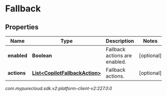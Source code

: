 # Fallback


## Properties

| Name | Type | Description | Notes |
| ------------ | ------------- | ------------- | ------------- |
| **enabled** | **Boolean** | Fallback actions are enabled. |  [optional] |
| **actions** | [**List&lt;CopilotFallbackAction&gt;**](CopilotFallbackAction) | Fallback actions. |  [optional] |




_com.mypurecloud.sdk.v2:platform-client-v2:227.0.0_
